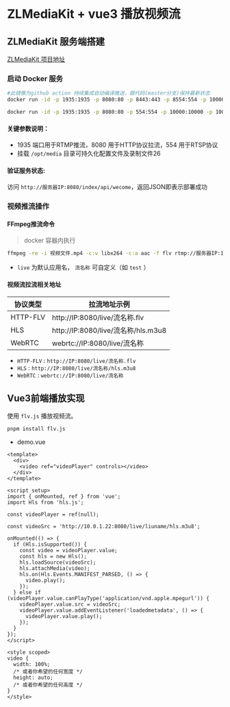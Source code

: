 # ZLMediaKit + vue3 播放视频流

## ZLMediaKit 服务端搭建

[ZLMediaKit 项目地址](https://github.com/ZLMediaKit/ZLMediaKit)

### 启动 Docker 服务

```sh
#此镜像为github action 持续集成自动编译推送，跟代码(master分支)保持最新状态
docker run -id -p 1935:1935 -p 8080:80 -p 8443:443 -p 8554:554 -p 10000:10000 -p 10000:10000/udp -p 8000:8000/udp -p 9000:9000/udp zlmediakit/zlmediakit:master

docker run -id -p 1935:1935 -p 8080:80 -p 554:554 -p 10000:10000 -p 10000:10000/udp -v /自定义目录/media:/opt/media --name zlmediakit zlmediakit/zlmediakit:master

```

#### ‌关键参数说明‌：
- 1935 端口用于RTMP推流，8080 用于HTTP协议拉流，554 用于RTSP协议
- 挂载 `/opt/media` 目录可持久化配置文件及录制文件‌26

#### 验证服务状态:

访问 `http://服务器IP:8080/index/api/wecome`，返回JSON即表示部署成功‌

### 视频推流操作

#### FFmpeg推流命令

> docker 容器内执行

```sh
ffmpeg -re -i 视频文件.mp4 -c:v libx264 -c:a aac -f flv rtmp://服务器IP:1935/live/流名称
```

- `live` 为默认应用名， `流名称` 可自定义（如 `test` ）‌


#### 视频流拉流相关地址

|协议类型|	拉流地址示例|
|---|	---|
|HTTP-FLV|	http://IP:8080/live/流名称.flv|
|HLS|	http://IP:8080/live/流名称/hls.m3u8|
|WebRTC|	webrtc://IP:8080/live/流名称|

- `HTTP-FLV` : `http://IP:8080/live/流名称.flv`
- `HLS` : `http://IP:8080/live/流名称/hls.m3u8`
- `WebRTC` : `webrtc://IP:8080/live/流名称`

## Vue3前端播放实现

使用 `flv.js` 播放视频流。

```sh
pnpm install flv.js
```

- demo.vue
```vue
<template>
  <div>
    <video ref="videoPlayer" controls></video>
  </div>
</template>

<script setup>
import { onMounted, ref } from 'vue';
import Hls from 'hls.js';

const videoPlayer = ref(null);

const videoSrc = 'http://10.0.1.22:8080/live/liuname/hls.m3u8';

onMounted(() => {
  if (Hls.isSupported()) {
    const video = videoPlayer.value;
    const hls = new Hls();
    hls.loadSource(videoSrc);
    hls.attachMedia(video);
    hls.on(Hls.Events.MANIFEST_PARSED, () => {
      video.play();
    });
  } else if (videoPlayer.value.canPlayType('application/vnd.apple.mpegurl')) {
    videoPlayer.value.src = videoSrc;
    videoPlayer.value.addEventListener('loadedmetadata', () => {
      videoPlayer.value.play();
    });
  }
});
</script>

<style scoped>
video {
  width: 100%;
  /* 或者你希望的任何宽度 */
  height: auto;
  /* 或者你希望的任何高度 */
}
</style>
```